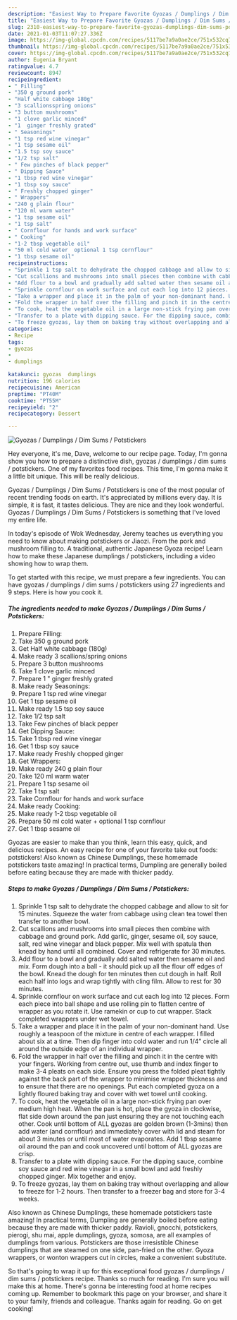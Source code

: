 ```yaml
---
description: "Easiest Way to Prepare Favorite Gyozas / Dumplings / Dim Sums / Potstickers"
title: "Easiest Way to Prepare Favorite Gyozas / Dumplings / Dim Sums / Potstickers"
slug: 2310-easiest-way-to-prepare-favorite-gyozas-dumplings-dim-sums-potstickers
date: 2021-01-03T11:07:27.336Z
image: https://img-global.cpcdn.com/recipes/5117be7a9a0ae2ce/751x532cq70/gyozas-dumplings-dim-sums-potstickers-recipe-main-photo.jpg
thumbnail: https://img-global.cpcdn.com/recipes/5117be7a9a0ae2ce/751x532cq70/gyozas-dumplings-dim-sums-potstickers-recipe-main-photo.jpg
cover: https://img-global.cpcdn.com/recipes/5117be7a9a0ae2ce/751x532cq70/gyozas-dumplings-dim-sums-potstickers-recipe-main-photo.jpg
author: Eugenia Bryant
ratingvalue: 4.7
reviewcount: 8947
recipeingredient:
- " Filling"
- "350 g ground pork"
- "Half white cabbage 180g"
- "3 scallionsspring onions"
- "3 button mushrooms"
- "1 clove garlic minced"
- "1  ginger freshly grated"
- " Seasonings"
- "1 tsp red wine vinegar"
- "1 tsp sesame oil"
- "1.5 tsp soy sauce"
- "1/2 tsp salt"
- " Few pinches of black pepper"
- " Dipping Sauce"
- "1 tbsp red wine vinegar"
- "1 tbsp soy sauce"
- " Freshly chopped ginger"
- " Wrappers"
- "240 g plain flour"
- "120 ml warm water"
- "1 tsp sesame oil"
- "1 tsp salt"
- " Cornflour for hands and work surface"
- " Cooking"
- "1-2 tbsp vegetable oil"
- "50 ml cold water  optional 1 tsp cornflour"
- "1 tbsp sesame oil"
recipeinstructions:
- "Sprinkle 1 tsp salt to dehydrate the chopped cabbage and allow to sit for 15 minutes. Squeeze the water from cabbage using clean tea towel then transfer to another bowl."
- "Cut scallions and mushrooms into small pieces then combine with cabbage and ground pork. Add garlic, ginger, sesame oil, soy sauce, salt, red wine vinegar and black pepper. Mix well with spatula then knead by hand until all combined. Cover and refrigerate for 30 minutes."
- "Add flour to a bowl and gradually add salted water then sesame oil and mix. Form dough into a ball - it should pick up all the flour off edges of the bowl. Knead the dough for ten minutes then cut dough in half. Roll each half into logs and wrap tightly with cling film. Allow to rest for 30 minutes."
- "Sprinkle cornflour on work surface and cut each log into 12 pieces. Form each piece into ball shape and use rolling pin to flatten centre of wrapper as you rotate it. Use ramekin or cup to cut wrapper. Stack completed wrappers under wet towel."
- "Take a wrapper and place it in the palm of your non-dominant hand. Use roughly a teaspoon of the mixture in centre of each wrapper. I filled about six at a time. Then dip finger into cold water and run 1/4” circle all around the outside edge of an individual wrapper."
- "Fold the wrapper in half over the filling and pinch it in the centre with your fingers. Working from centre out, use thumb and index finger to make 3-4 pleats on each side. Ensure you press the folded pleat tightly against the back part of the wrapper to minimise wrapper thickness and to ensure that there are no openings. Put each completed gyoza on a lightly floured baking tray and cover with wet towel until cooking."
- "To cook, heat the vegetable oil in a large non-stick frying pan over medium high heat. When the pan is hot, place the gyoza in clockwise, flat side down around the pan just ensuring they are not touching each other. Cook until bottom of ALL gyozas are golden brown (1-3mins) then add water (and cornflour) and immediately cover with lid and steam for about 3 minutes or until most of water evaporates. Add 1 tbsp sesame oil around the pan and cook uncovered until bottom of ALL gyozas are crisp."
- "Transfer to a plate with dipping sauce. For the dipping sauce, combine soy sauce and red wine vinegar in a small bowl and add freshly chopped ginger. Mix together and enjoy."
- "To freeze gyozas, lay them on baking tray without overlapping and allow to freeze for 1-2 hours. Then transfer to a freezer bag and store for 3-4 weeks."
categories:
- Recipe
tags:
- gyozas
- 
- dumplings

katakunci: gyozas  dumplings 
nutrition: 196 calories
recipecuisine: American
preptime: "PT40M"
cooktime: "PT55M"
recipeyield: "2"
recipecategory: Dessert

---
```



![Gyozas / Dumplings / Dim Sums / Potstickers](https://img-global.cpcdn.com/recipes/5117be7a9a0ae2ce/751x532cq70/gyozas-dumplings-dim-sums-potstickers-recipe-main-photo.jpg)

Hey everyone, it's me, Dave, welcome to our recipe page. Today, I'm gonna show you how to prepare a distinctive dish, gyozas / dumplings / dim sums / potstickers. One of my favorites food recipes. This time, I'm gonna make it a little bit unique. This will be really delicious.

Gyozas / Dumplings / Dim Sums / Potstickers is one of the most popular of recent trending foods on earth. It's appreciated by millions every day. It is simple, it is fast, it tastes delicious. They are nice and they look wonderful. Gyozas / Dumplings / Dim Sums / Potstickers is something that I've loved my entire life.

In today&#39;s episode of Wok Wednesday, Jeremy teaches us everything you need to know about making potstickers or Jiaozi. From the pork and mushroom filling to. A traditional, authentic Japanese Gyoza recipe! Learn how to make these Japanese dumplings / potstickers, including a video showing how to wrap them.


To get started with this recipe, we must prepare a few ingredients. You can have gyozas / dumplings / dim sums / potstickers using 27 ingredients and 9 steps. Here is how you cook it.

<!--inarticleads1-->

##### The ingredients needed to make Gyozas / Dumplings / Dim Sums / Potstickers:

1. Prepare  Filling:
1. Take 350 g ground pork
1. Get Half white cabbage (180g)
1. Make ready 3 scallions/spring onions
1. Prepare 3 button mushrooms
1. Take 1 clove garlic minced
1. Prepare 1 &#34; ginger freshly grated
1. Make ready  Seasonings:
1. Prepare 1 tsp red wine vinegar
1. Get 1 tsp sesame oil
1. Make ready 1.5 tsp soy sauce
1. Take 1/2 tsp salt
1. Take  Few pinches of black pepper
1. Get  Dipping Sauce:
1. Take 1 tbsp red wine vinegar
1. Get 1 tbsp soy sauce
1. Make ready  Freshly chopped ginger
1. Get  Wrappers:
1. Make ready 240 g plain flour
1. Take 120 ml warm water
1. Prepare 1 tsp sesame oil
1. Take 1 tsp salt
1. Take  Cornflour for hands and work surface
1. Make ready  Cooking:
1. Make ready 1-2 tbsp vegetable oil
1. Prepare 50 ml cold water + optional 1 tsp cornflour
1. Get 1 tbsp sesame oil


Gyozas are easier to make than you think, learn this easy, quick, and delicious recipes. An easy recipe for one of your favorite take out foods: potstickers! Also known as Chinese Dumplings, these homemade potstickers taste amazing! In practical terms, Dumpling are generally boiled before eating because they are made with thicker paddy. 

<!--inarticleads2-->

##### Steps to make Gyozas / Dumplings / Dim Sums / Potstickers:

1. Sprinkle 1 tsp salt to dehydrate the chopped cabbage and allow to sit for 15 minutes. Squeeze the water from cabbage using clean tea towel then transfer to another bowl.
1. Cut scallions and mushrooms into small pieces then combine with cabbage and ground pork. Add garlic, ginger, sesame oil, soy sauce, salt, red wine vinegar and black pepper. Mix well with spatula then knead by hand until all combined. Cover and refrigerate for 30 minutes.
1. Add flour to a bowl and gradually add salted water then sesame oil and mix. Form dough into a ball - it should pick up all the flour off edges of the bowl. Knead the dough for ten minutes then cut dough in half. Roll each half into logs and wrap tightly with cling film. Allow to rest for 30 minutes.
1. Sprinkle cornflour on work surface and cut each log into 12 pieces. Form each piece into ball shape and use rolling pin to flatten centre of wrapper as you rotate it. Use ramekin or cup to cut wrapper. Stack completed wrappers under wet towel.
1. Take a wrapper and place it in the palm of your non-dominant hand. Use roughly a teaspoon of the mixture in centre of each wrapper. I filled about six at a time. Then dip finger into cold water and run 1/4” circle all around the outside edge of an individual wrapper.
1. Fold the wrapper in half over the filling and pinch it in the centre with your fingers. Working from centre out, use thumb and index finger to make 3-4 pleats on each side. Ensure you press the folded pleat tightly against the back part of the wrapper to minimise wrapper thickness and to ensure that there are no openings. Put each completed gyoza on a lightly floured baking tray and cover with wet towel until cooking.
1. To cook, heat the vegetable oil in a large non-stick frying pan over medium high heat. When the pan is hot, place the gyoza in clockwise, flat side down around the pan just ensuring they are not touching each other. Cook until bottom of ALL gyozas are golden brown (1-3mins) then add water (and cornflour) and immediately cover with lid and steam for about 3 minutes or until most of water evaporates. Add 1 tbsp sesame oil around the pan and cook uncovered until bottom of ALL gyozas are crisp.
1. Transfer to a plate with dipping sauce. For the dipping sauce, combine soy sauce and red wine vinegar in a small bowl and add freshly chopped ginger. Mix together and enjoy.
1. To freeze gyozas, lay them on baking tray without overlapping and allow to freeze for 1-2 hours. Then transfer to a freezer bag and store for 3-4 weeks.


Also known as Chinese Dumplings, these homemade potstickers taste amazing! In practical terms, Dumpling are generally boiled before eating because they are made with thicker paddy. Ravioli, gnocchi, potstickers, pierogi, shu mai, apple dumplings, gyoza, somosa, are all examples of dumplings from various. Potstickers are those irresistible Chinese dumplings that are steamed on one side, pan-fried on the other. Gyoza wrappers, or wonton wrappers cut in circles, make a convenient substitute. 

So that's going to wrap it up for this exceptional food gyozas / dumplings / dim sums / potstickers recipe. Thanks so much for reading. I'm sure you will make this at home. There's gonna be interesting food at home recipes coming up. Remember to bookmark this page on your browser, and share it to your family, friends and colleague. Thanks again for reading. Go on get cooking!
